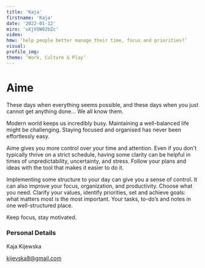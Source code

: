 ```yaml
--- 
title: 'Kaja'
firstname: 'Kaja'
date: '2022-01-12'
miro: 'uXjVOW02bZc'
video: 
hmw: ‘help people better manage their time, focus and priorities?’
visual: 
profile_img: 
theme: ‘Work, Culture & Play’
--- 
```


# Aime

These days when everything seems possible, and these days when you just cannot get anything done... We all know them. 

Modern world keeps us incredibly busy. Maintaining a well-balanced life might be challenging. Staying focused and organised has never been effortlessly easy.  

Aime gives you more control over your time and attention. Even if you don't typically thrive on a strict schedule, having some clarity can be helpful in times of unpredictability, uncertainty, and stress. Follow your plans and ideas with the tool that makes it easier to do it.  

Implementing some structure to your day can give you a sense of control. It can also improve your focus, organization, and productivity. Choose what you need. Clarify your values, identify priorities, set and achieve goals: what matters most is the most important. Your tasks, to-do’s and notes in one well-structured place.  

Keep focus, stay motivated.  

### Personal Details  

Kaja Kijewska  

[kijevska8@gmail.com ](mailto:kijevska8@gmail.com)